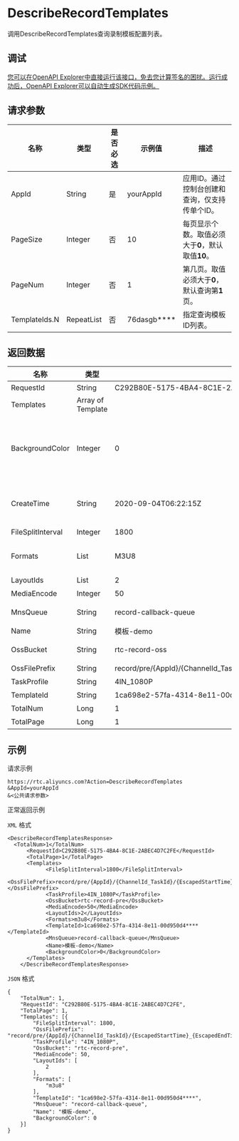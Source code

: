 # DescribeRecordTemplates

调用DescribeRecordTemplates查询录制模板配置列表。

## 调试

[您可以在OpenAPI Explorer中直接运行该接口，免去您计算签名的困扰。运行成功后，OpenAPI Explorer可以自动生成SDK代码示例。](https://api.aliyun.com/#product=rtc&api=DescribeRecordTemplates&type=RPC&version=2018-01-11)

## 请求参数

|名称|类型|是否必选|示例值|描述|
|--|--|----|---|--|
|AppId|String|是|yourAppId|应用ID。通过控制台创建和查询，仅支持传单个ID。 |
|PageSize|Integer|否|10|每页显示个数。取值必须大于**0**，默认取值**10**。 |
|PageNum|Integer|否|1|第几页。取值必须大于**0**，默认查询第**1**页。 |
|TemplateIds.N|RepeatList|否|76dasgb\*\*\*\*|指定查询模板ID列表。 |

## 返回数据

|名称|类型|示例值|描述|
|--|--|---|--|
|RequestId|String|C292B80E-5175-4BA4-8C1E-2ABEC4D7\*\*\*\*|请求ID。 |
|Templates|Array of Template| |录制配置模板。 |
|BackgroundColor|Integer|0|背景色RGB。默认是**0**（黑色）。计算公式为R+G×256+B×65536，R（红）、G（绿）、B（蓝）的取值：**0~255**。 |
|CreateTime|String|2020-09-04T06:22:15Z|创建时间。格式为：*yyyy-MM-dd*T*HH:mm:ss*Z（UTC时间）。 |
|FileSplitInterval|Integer|1800|文件切割时长。 |
|Formats|List|M3U8|录制文件格式。当前仅支持：**M3U8、MP4、FLV**。 |
|LayoutIds|List|2|布局ID列表。 |
|MediaEncode|Integer|50|编码选项。 |
|MnsQueue|String|record-callback-queue|录制事件回调mns队列名称。 |
|Name|String|模板-demo|录制配置模板名称。 |
|OssBucket|String|rtc-record-oss|录制文件存储OSS bucket名称。 |
|OssFilePrefix|String|record/pre/\{AppId\}/\{ChannelId\_TaskId\}/\{EscapedStartTime\}\_\{EscapedEndTime\}|录制文件命名规则。 |
|TaskProfile|String|4IN\_1080P|任务规格。 |
|TemplateId|String|1ca698e2-57fa-4314-8e11-00d950d4\*\*\*\*|录制配置模板ID。 |
|TotalNum|Long|1|返回结果数。 |
|TotalPage|Long|1|返回分页数。 |

## 示例

请求示例

```
https://rtc.aliyuncs.com?Action=DescribeRecordTemplates
&AppId=yourAppId
&<公共请求参数>
```

正常返回示例

`XML` 格式

```
<DescribeRecordTemplatesResponse>
  <TotalNum>1</TotalNum>
	  <RequestId>C292B80E-5175-4BA4-8C1E-2ABEC4D7C2FE</RequestId>
	  <TotalPage>1</TotalPage>
	  <Templates>
		    <FileSplitInterval>1800</FileSplitInterval>
    <OssFilePrefix>record/pre/{AppId}/{ChannelId_TaskId}/{EscapedStartTime}_{EscapedEndTime}</OssFilePrefix>
		    <TaskProfile>4IN_1080P</TaskProfile>
		    <OssBucket>rtc-record-pre</OssBucket>
		    <MediaEncode>50</MediaEncode>
		    <LayoutIds>2</LayoutIds>
		    <Formats>m3u8</Formats>
		    <TemplateId>1ca698e2-57fa-4314-8e11-00d950d4****</TemplateId>
		    <MnsQueue>record-callback-queue</MnsQueue>
		    <Name>模板-demo</Name>
		    <BackgroundColor>0</BackgroundColor>
	  </Templates>
    </DescribeRecordTemplatesResponse>
```

`JSON` 格式

```
{
	"TotalNum": 1,
	"RequestId": "C292B80E-5175-4BA4-8C1E-2ABEC4D7C2FE",
	"TotalPage": 1,
	"Templates": [{
		"FileSplitInterval": 1800,
		"OssFilePrefix": "record/pre/{AppId}/{ChannelId_TaskId}/{EscapedStartTime}_{EscapedEndTime}",
		"TaskProfile": "4IN_1080P",
		"OssBucket": "rtc-record-pre",
		"MediaEncode": 50,
		"LayoutIds": [
			2
		],
		"Formats": [
			"m3u8"
		],
		"TemplateId": "1ca698e2-57fa-4314-8e11-00d950d4****",
		"MnsQueue": "record-callback-queue",
		"Name": "模板-demo",
		"BackgroundColor": 0
	}]
}
```

